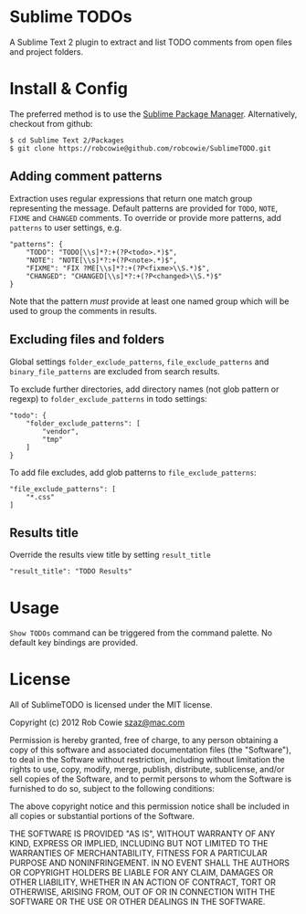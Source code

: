 # Sublime TODOs

A Sublime Text 2 plugin to extract and list TODO comments from open files and 
project folders.


# Install & Config

The preferred method is to use the [Sublime Package Manager](http://wbond.net/sublime_packages/package_control). Alternatively, checkout from github:

    $ cd Sublime Text 2/Packages
    $ git clone https://robcowie@github.com/robcowie/SublimeTODO.git

## Adding comment patterns

Extraction uses regular expressions that return one match group 
representing the message. Default patterns are provided for `TODO`, `NOTE`, `FIXME` 
and `CHANGED` comments.
To override or provide more patterns, add `patterns` to user settings, e.g.

    "patterns": {
        "TODO": "TODO[\\s]*?:+(?P<todo>.*)$",
        "NOTE": "NOTE[\\s]*?:+(?P<note>.*)$",
        "FIXME": "FIX ?ME[\\s]*?:+(?P<fixme>\\S.*)$",
        "CHANGED": "CHANGED[\\s]*?:+(?P<changed>\\S.*)$"
    }

Note that the pattern _must_ provide at least one named group which will be used to group the comments in results.

## Excluding files and folders

Global settings `folder_exclude_patterns`, `file_exclude_patterns` and `binary_file_patterns` are excluded from search results.

To exclude further directories, add directory names (not glob pattern or regexp) to `folder_exclude_patterns` in todo settings:

    "todo": {
        "folder_exclude_patterns": [
            "vendor", 
            "tmp"
        ]
    }

To add file excludes, add glob patterns to `file_exclude_patterns`:

    "file_exclude_patterns": [
        "*.css"
    ]


## Results title

Override the results view title by setting `result_title`

    "result_title": "TODO Results"

# Usage

`Show TODOs` command can be triggered from the command palette. No default 
key bindings are provided.

# License

All of SublimeTODO is licensed under the MIT license.

Copyright (c) 2012 Rob Cowie <szaz@mac.com>

Permission is hereby granted, free of charge, to any person obtaining a copy of this software and associated documentation files (the "Software"), to deal in the Software without restriction, including without limitation the rights to use, copy, modify, merge, publish, distribute, sublicense, and/or sell copies of the Software, and to permit persons to whom the Software is furnished to do so, subject to the following conditions:

The above copyright notice and this permission notice shall be included in all copies or substantial portions of the Software.

THE SOFTWARE IS PROVIDED "AS IS", WITHOUT WARRANTY OF ANY KIND, EXPRESS OR IMPLIED, INCLUDING BUT NOT LIMITED TO THE WARRANTIES OF MERCHANTABILITY, FITNESS FOR A PARTICULAR PURPOSE AND NONINFRINGEMENT. IN NO EVENT SHALL THE AUTHORS OR COPYRIGHT HOLDERS BE LIABLE FOR ANY CLAIM, DAMAGES OR OTHER LIABILITY, WHETHER IN AN ACTION OF CONTRACT, TORT OR OTHERWISE, ARISING FROM, OUT OF OR IN CONNECTION WITH THE SOFTWARE OR THE USE OR OTHER DEALINGS IN THE SOFTWARE.